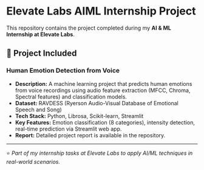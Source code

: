 # Elevate Labs AIML Internship Project

This repository contains the project completed during my **AI & ML Internship at Elevate Labs**.  

## 📌 Project Included
### **Human Emotion Detection from Voice**
- **Description:** A machine learning project that predicts human emotions from voice recordings using audio feature extraction (MFCC, Chroma, Spectral features) and classification models.
- **Dataset:** RAVDESS (Ryerson Audio-Visual Database of Emotional Speech and Song)
- **Tech Stack:** Python, Librosa, Scikit-learn, Streamlit
- **Key Features:** Emotion classification (8 categories), intensity detection, real-time prediction via Streamlit web app.
- **Report:** Detailed project report is available in the repository.

---

⭐ *Part of my internship tasks at Elevate Labs to apply AI/ML techniques in real-world scenarios.*

